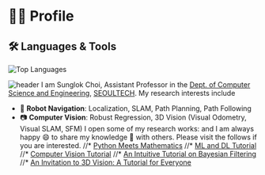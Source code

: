 # 👨‍💻 Profile

## 🛠️ Languages & Tools

![Top Languages](https://github-readme-stats.vercel.app/api/top-langs/?username=beeean17&layout=compact&theme=vue-dark&hide_border=true)

![header](https://capsulerender.vercel.app/api?type=waving&color=auto&height=200&section=header&text=Sunglok%20Choi&fontSize=32)
I am Sunglok Choi, Assistant Professor in the [Dept. of Computer Science and
Engineering](https://computer.seoultech.ac.kr/), [SEOULTECH](https://en.seoultech.ac.kr/).
My research interests include
* :car: **Robot Navigation**: Localization, SLAM, Path Planning, Path Following
* :camera: **Computer Vision**: Robust Regression, 3D Vision (Visual Odometry, Visual SLAM, SFM)
I open some of my research works:  and 
I am always happy :smile: to share my knowledge :blue_book: with others. Please visit the follows if you are
interested.
//* [Python Meets Mathematics](https://github.com/mint-lab/python_meets_math)
//* [ML and DL Tutorial](https://github.com/mint-lab/dl_tutorial)
//* [Computer Vision Tutorial](https://github.com/mint-lab/cv_tutorial)
//* [An Intuitive Tutorial on Bayesian Filtering](https://github.com/mint-lab/filtering_tutorial)
//* [An Invitation to 3D Vision: A Tutorial for Everyone](https://github.com/mint-lab/3dv_tutorial)
